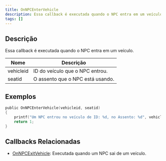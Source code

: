 ```yaml
---
title: OnNPCEnterVehicle
description: Essa callback é executada quando o NPC entra em um veículo.
tags: []
---
```


<VersionWarn name='callback' version='SA-MP 0.3a' />

## Descrição

Essa callback é executada quando o NPC entra em um veículo.

| Nome         | Descrição                                               |
| ------------ | ------------------------------------------------------- |
| vehicleid    | ID do veículo que o NPC entrou.                         |
| seatid       | O assento que o NPC está usando.                        |

## Exemplos

```c
public OnNPCEnterVehicle(vehicleid, seatid)
{
    printf("Um NPC entrou no veículo de ID: %d, no Assento: %d", vehicleid, seatid);
    return 1;
}
```

## Callbacks Relacionadas

- [OnNPCExitVehicle](../callbacks/OnNPCExitVehicle): Executada quando um NPC sai de um veículo.
